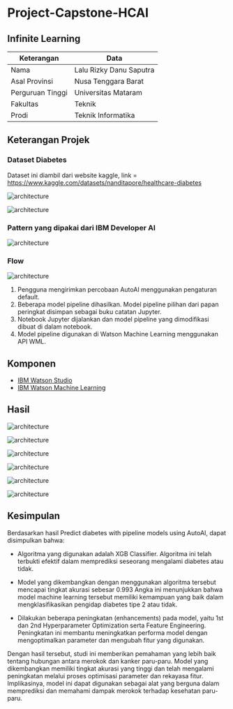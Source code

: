 # Project-Capstone-HCAI

## Infinite Learning ##

|     Keterangan    |               Data               |
| ------------------|----------------------------------|
| Nama              | Lalu Rizky Danu Saputra          |
| Asal Provinsi     | Nusa Tenggara Barat              |
| Perguruan Tinggi  | Universitas Mataram              |
| Fakultas          | Teknik                           |
| Prodi             | Teknik Informatika               |


## Keterangan Projek ##

### Dataset Diabetes
Dataset ini diambil dari website kaggle, link = https://www.kaggle.com/datasets/nanditapore/healthcare-diabetes

![architecture](Gambar/Dataset.png)

![architecture](Gambar/Informasi-dataset.png)

### Pattern yang dipakai dari IBM Developer AI
   
![architecture](Gambar/Pattern-dipakai.png)

### Flow

![architecture](Gambar/FLOWCHART.png)

1. Pengguna mengirimkan percobaan AutoAI menggunakan pengaturan default.
2. Beberapa model pipeline dihasilkan. Model pipeline pilihan dari papan peringkat disimpan sebagai buku catatan Jupyter.
3. Notebook Jupyter dijalankan dan model pipeline yang dimodifikasi dibuat di dalam notebook.
4. Model pipeline digunakan di Watson Machine Learning menggunakan API WML.

## Komponen

* [IBM Watson Studio](https://cloud.ibm.com/catalog/services/watson-studio) 
* [IBM Watson Machine Learning](https://cloud.ibm.com/catalog/services/machine-learning) 

## Hasil 

![architecture](Gambar/Relationship-map.png)

![architecture](Gambar/Pipeline-leaderboard.png)

![architecture](Gambar/Metric-chart.png)

![architecture](Gambar/ROC-curve.png)

![architecture](Gambar/Model-evaluation-measure.png)

![architecture](Gambar/Confusion-matrix.png)

## Kesimpulan 

Berdasarkan hasil Predict diabetes with pipeline models using AutoAI, dapat disimpulkan bahwa:

+ Algoritma yang digunakan adalah XGB Classifier. Algoritma ini telah terbukti efektif dalam memprediksi seseorang mengalami diabetes atau tidak.

+ Model yang dikembangkan dengan menggunakan algoritma tersebut mencapai tingkat akurasi sebesar 0.993 Angka ini menunjukkan bahwa model machine learning tersebut memiliki kemampuan yang baik dalam mengklasifikasikan pengidap diabetes tipe 2 atau tidak.

+ Dilakukan beberapa peningkatan (enhancements) pada model, yaitu 1st dan 2nd Hyperparameter Optimization serta Feature Engineering. Peningkatan ini membantu meningkatkan performa model dengan mengoptimalkan parameter dan mengubah fitur yang digunakan.

Dengan hasil tersebut, studi ini memberikan pemahaman yang lebih baik tentang hubungan antara merokok dan kanker paru-paru. Model yang dikembangkan memiliki tingkat akurasi yang tinggi dan telah mengalami peningkatan melalui proses optimisasi parameter dan rekayasa fitur. Implikasinya, model ini dapat digunakan sebagai alat yang berguna dalam memprediksi dan memahami dampak merokok terhadap kesehatan paru-paru.
